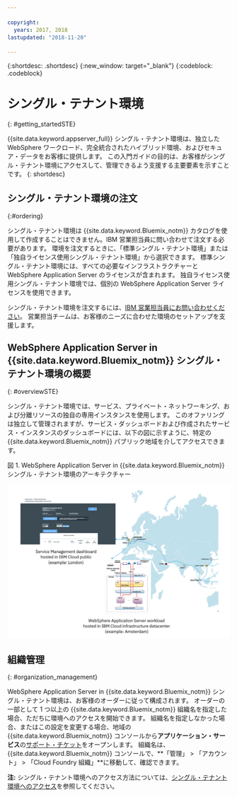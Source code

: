 ```yaml
---

copyright:
  years: 2017, 2018
lastupdated: "2018-11-20"

---
```


{:shortdesc: .shortdesc}
{:new_window: target="_blank"}
{:codeblock: .codeblock}

# シングル・テナント環境
{: #getting_startedSTE}

{{site.data.keyword.appserver_full}} シングル・テナント環境は、独立した WebSphere ワークロード、完全統合されたハイブリッド環境、およびセキュア・データをお客様に提供します。 この入門ガイドの目的は、お客様がシングル・テナント環境にアクセスして、管理できるよう支援する主要要素を示すことです。
{: shortdesc}

## シングル・テナント環境の注文
{:#ordering}

シングル・テナント環境は {{site.data.keyword.Bluemix_notm}} カタログを使用して作成することはできません。IBM 営業担当員に問い合わせて注文する必要があります。 環境を注文するときに、「標準シングル・テナント環境」または「独自ライセンス使用シングル・テナント環境」から選択できます。 標準シングル・テナント環境には、すべての必要なインフラストラクチャーと WebSphere Application Server のライセンスが含まれます。 独自ライセンス使用シングル・テナント環境では、個別の WebSphere Application Server ライセンスを使用できます。

シングル・テナント環境を注文するには、[IBM 営業担当員にお問い合わせください](reportingIssues.html#contacting-sales)。 営業担当チームは、お客様のニーズに合わせた環境のセットアップを支援します。

## WebSphere Application Server in {{site.data.keyword.Bluemix_notm}} シングル・テナント環境の概要
{: #overviewSTE}

シングル・テナント環境では、サービス、プライベート・ネットワーキング、および分離リソースの独自の専用インスタンスを使用します。 このオファリングは独立して管理されますが、サービス・ダッシュボードおよび作成されたサービス・インスタンスのダッシュボードには、以下の図に示すように、特定の {{site.data.keyword.Bluemix_notm}} パブリック地域を介してアクセスできます。

図 1. WebSphere Application Server in {{site.data.keyword.Bluemix_notm}} シングル・テナント環境のアーキテクチャー

![図 1. シングル・テナント環境のアーキテクチャー](images/WASaaS.png)


## 組織管理
{: #organization_management}

WebSphere Application Server in {{site.data.keyword.Bluemix_notm}} シングル・テナント環境は、お客様のオーダーに従って構成されます。 オーダーの一部として 1 つ以上の {{site.data.keyword.Bluemix_notm}} 組織名を指定した場合、ただちに環境へのアクセスを開始できます。 組織名を指定しなかった場合、またはこの設定を変更する場合、地域の {{site.data.keyword.Bluemix_notm}} コンソールから**アプリケーション・サービス**の[サポート・チケット](reportingIssues.html#reporting_issues)をオープンします。 組織名は、{{site.data.keyword.Bluemix_notm}} コンソールで、**「管理」 > 「アカウント」 > 「Cloud Foundry 組織」**に移動して、確認できます。

**注:** シングル・テナント環境へのアクセス方法については、[シングル・テナント環境へのアクセス](singleTenantAccess.html#singleTenantEnvironment)を参照してください。
